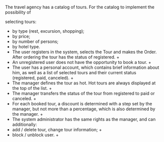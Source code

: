 The travel agency has a catalog of tours. For the catalog to implement the possibility of

selecting tours:
- by type (rest, excursion, shopping);
- by price;
- by number of persons;
- by hotel type.
- 
  The user registers in the system, selects the Tour and makes the Order. After ordering the
  tour has the status of registered. +
- 
  An unregistered user does not have the opportunity to book a tour. +
- 
  The user has a personal account, which contains brief information about him, as well as a
  list of selected tours and their current status (registered, paid, canceled). +
- 
  The manager defines the tour as hot. Hot tours are always displayed at the top of the list. +
- 
  The manager transfers the status of the tour from registered to paid or canceled. + 
- For each booked tour, a discount is determined with a step set by the manager, but not more than a
  percentage, which is also determined by the manager. +
- 
  The system administrator has the same rights as the manager, and can additionally:
- add / delete tour, change tour information; +
- block / unblock user. +